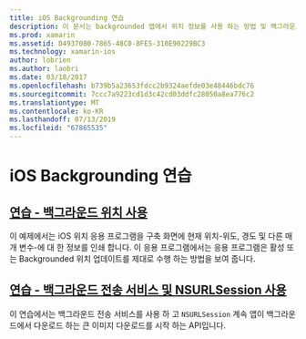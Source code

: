 ```yaml
---
title: iOS Backgrounding 연습
description: 이 문서는 backgrounded 앱에서 위치 정보를 사용 하는 방법 및 백그라운드 전송 서비스 및 NSURLSession를 사용 하는 방법을 보여 주는 연습에 연결 됩니다.
ms.prod: xamarin
ms.assetid: D4937080-7865-48C0-8FE5-310E90229BC3
ms.technology: xamarin-ios
author: lobrien
ms.author: laobri
ms.date: 03/18/2017
ms.openlocfilehash: b739b5a23653fdcc2b9324aefde03e48446bdc76
ms.sourcegitcommit: 7ccc7a9223cd1d3c42cd03ddfc28050a8ea776c2
ms.translationtype: MT
ms.contentlocale: ko-KR
ms.lasthandoff: 07/13/2019
ms.locfileid: "67865535"
---
```

# <a name="ios-backgrounding-walkthroughs"></a>iOS Backgrounding 연습

## <a name="walkthrough---using-background-locationiosapp-fundamentalsbackgroundingios-backgrounding-walkthroughslocation-walkthroughmd"></a>[연습 - 백그라운드 위치 사용](~/ios/app-fundamentals/backgrounding/ios-backgrounding-walkthroughs/location-walkthrough.md)

이 예제에서는 iOS 위치 응용 프로그램을 구축 화면에 현재 위치-위도, 경도 및 다른 매개 변수-에 대 한 정보를 인쇄 합니다. 이 응용 프로그램에서는 응용 프로그램은 활성 또는 Backgrounded 위치 업데이트를 제대로 수행 하는 방법을 보여 줍니다.

## <a name="walkthrough---using-background-transfer-service-and-nsurlsessioniosapp-fundamentalsbackgroundingios-backgrounding-walkthroughsbackground-transfer-walkthroughmd"></a>[연습 - 백그라운드 전송 서비스 및 NSURLSession 사용](~/ios/app-fundamentals/backgrounding/ios-backgrounding-walkthroughs/background-transfer-walkthrough.md)

이 연습에서는 백그라운드 전송 서비스를 사용 하 고 `NSURLSession` 계속 앱이 백그라운드에서 다운로드 하는 큰 이미지 다운로드를 시작 하는 API입니다.

